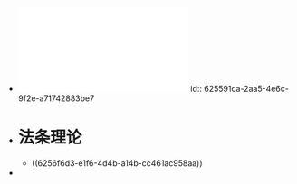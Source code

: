 - ![法学方法论.pdf](../assets/法学方法论_1649779440687_0.pdf)
  id:: 625591ca-2aa5-4e6c-9f2e-a71742883be7
- # 法条理论
	- ((6256f6d3-e1f6-4d4b-a14b-cc461ac958aa))
-